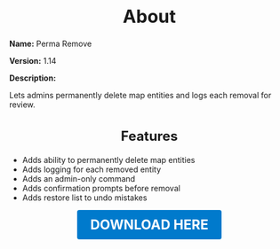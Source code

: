 <h1 style="text-align:center; font-size:2rem; font-weight:bold;">About</h1>

**Name:**
Perma Remove

**Version:**
1.14

**Description:**

Lets admins permanently delete map entities and logs each removal for review.

<h2 style="text-align:center; font-size:1.5rem; font-weight:bold;">Features</h2>

- Adds ability to permanently delete map entities
- Adds logging for each removed entity
- Adds an admin-only command
- Adds confirmation prompts before removal
- Adds restore list to undo mistakes





<p align="center"><a href="https://github.com/LiliaFramework/Modules/raw/refs/heads/gh-pages/permaremove.zip" style="display:inline-block;padding:12px 24px;font-size:1.5rem;font-weight:bold;text-decoration:none;color:#fff;background-color:var(--md-primary-fg-color,#007acc);border-radius:4px;">DOWNLOAD HERE</a></p>